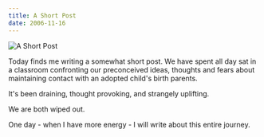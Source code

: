 ```yaml
---
title: A Short Post
date: 2006-11-16
---
```


![A Short Post](https://source.unsplash.com/s9CC2SKySJM/1600x900)

Today finds me writing a somewhat short post. We have spent all day sat in a classroom confronting our preconceived ideas, thoughts and fears about maintaining contact with an adopted child's birth parents.

It's been draining, thought provoking, and strangely uplifting.

We are both wiped out.

One day - when I have more energy - I will write about this entire journey.